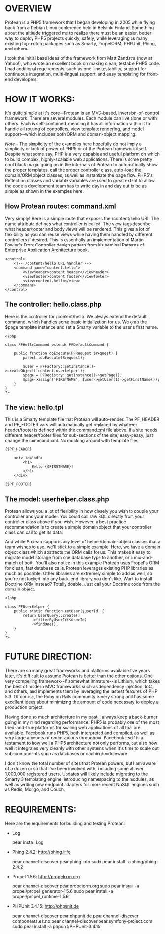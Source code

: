 OVERVIEW
=========
Protean is a PHP5 framework that I began developing in 2005 while flying back from a Debian Linux conference held in Helsinki Finland.  Something about the altitude triggered me to realize there must be an easier, better way to deploy PHP5 projects quickly, safely, while leveraging as many existing top-notch packages such as Smarty, PropelORM, PHPUnit, Phing, and others.  

I took the initial base ideas of the framework from Matt Zandstra (now at Yahoo!), who wrote an excellent book on making clean, testable PHP5 code.  I had additional requirements, such as one-line testability, support for continuous integration, multi-lingual support, and easy templating for front-end developers.


HOW IT WORKS:
============
It's quite simple at it's core--Protean is an MVC-based, inversion-of-control framework.  There are several modules. Each module can live alone or with others. Each is self-contained, meaning it has all information within it to handle all routing of controllers, view template rendering, and model support--which includes both ORM and domain-object mapping.

*Note* - The simplicity of the examples here hopefully do not imply a simplicity or lack of power of PHP5 or of the Protean framework itself. Despite what some say, PHP is a very capable and useful platform on which to build complex, highly-scalable web applications.  There is some pretty cool black magic going on in the internals of Protean to automatically show the proper templates, call the proper controller class, auto-load the domain/ORM object classes, as well as instantiate the page flow.  PHP5's Reflection classes and variable variables are used to great extent to allow the code a development team has to write day in and day out to be as simple as shown in the examples here.

How Protean routes: command.xml
-------------------------------
Very simply!  Here is a simple route that exposes the /content/hello URI.  The <command> name attribute defines what controller is called.  The view tags describe what header/footer and body views will be rendered.  This gives a lot of flexibility as you can reuse views while having them handled by different controllers if desired.  This is essentially an implementation of Martin Fowler's Front Controller design pattern from his seminal Patterns of Enterprise Application Architecture book. 

	<control>
		<!-- /content/hello URL handler -->	
		<command name="content.hello">
			<viewheader>content.header</viewheader>
			<viewfooter>content.footer</viewfooter>
			<view>content.hello</view>
		</command>
	</control>

The controller: hello.class.php
-------------------------------
Here is the controller for /content/hello.  We always extend the default command, which handles some basic initialization for us.  We grab the $page template instance and set a Smarty variable to the user's first name.

	<?php

	class PFHelloCommand extends PFDefaultCommand { 

		public function doExecute(PFRequest $request) {	
			parent::doExecute($request);

			$user = PFFactory::getInstance()->createObject('content.userhelper');
			$page = PFRegistry::getInstance()->getPage();
			$page->assign('FIRSTNAME', $user->getUser(1)->getFirstName());
		}
	}
	?>
	
The view: hello.tpl
-------------------
This is a Smarty template file that Protean will auto-render.  The PF_HEADER and PF_FOOTER vars will automatically get replaced by whatever header/footer is defined within the command.xml file above.  If a site needs different header/footer files for sub-sections of the site, easy-peasy, just change the command.xml.  No mucking around with template files.

	{$PF_HEADER}

		<div id="bd"> 
			<h1>
				Hello {$FIRSTNAME}!
			</h1>
		</div>
			
	{$PF_FOOTER}
	
The model: userhelper.class.php
--------------------------------
Protean allows you a lot of flexibility in how closely you wish to couple your controller and your model.  You could call raw SQL directly from your controller class above if you wish.  However, a best practice recommendation is to create a simple domain object that your controller class can call to get its data.

And while Protean supports any level of helper/domain-object classes that a team wishes to use, we'll stick to a simple example.  Here, we have a domain object class which abstracts the ORM calls for us.  This makes it easy to migrate  model storage from one database type to another, or a mix-and-match of both.  You'll also notice in this example Protean uses Propel's ORM for clean, fast database calls.  Protean leverages existing PHP libraries as much as possible.  Other libraries are extremely simple to add as well, so you're not locked into any back-end library you don't like.  Want to install Doctrine ORM instead?  Totally doable.  Just call your Doctrine code from the domain object.

	<?php

	class PFUserHelper { 
		public static function getUser($userId) {
			return UserQuery::create()
				->filterByUserId($userId)
				->findOne();
		}
	}
	?>


FUTURE DIRECTION:
================
There are so many great frameworks and platforms available five years later, it's difficult to assume Protean is better than the other options.  One very compelling framework--if somewhat immature--is Lithium, which takes the best of modern MVC frameworks such as dependency injection, IoC, and others, and implements them by leveraging the lastest features of PHP 5.3.  Of course, the Ruby on Rails community is very strong and has some excellent ideas about minimizing the amount of code necessary to deploy a production project.

Having done so much architecture in my past, I always keep a back-burner going in my mind regarding performance.  PHP5 is probably one of the most tried-and-true platforms for scaling web applications of all that are available.  Facebook runs PHP5, both interpreted and compiled, as well as very large amounts of optimizations throughout.  Facebook itself is a testament to how well a PHP5 architecture not only performs, but also how well it integrates very cleanly with other systems when it's time to scale out sub-components such as databases or caching/middleware.

I don't know the total number of sites that Protean powers, but I am aware of a dozen or so that I've been involved with, including some at over 1,000,000 registered users.  Updates will likely include migrating to the Smarty 3 templating engine, introducing namespacing to the modules, as well as writing new endpoint adapters for more recent NoSQL engines such as Redis, Mongo, and Couch.


REQUIREMENTS:
=============
Here are the requirements for building and testing Protean:

- Log

	pear install Log

- Phing 2.4.2:
http://phing.info

	pear channel-discover pear.phing.info
	sudo pear install -a phing/phing-2.4.2

- Propel 1.5.6:
http://propelorm.org

	pear channel-discover pear.propelorm.org
	sudo pear install -a propel/propel_generator-1.5.6
	sudo pear install -a propel/propel_runtime-1.5.6

- PHPUnit 3.4.15:
http://phpunit.de

	pear channel-discover pear.phpunit.de
	pear channel-discover components.ez.no
	pear channel-discover pear.symfony-project.com
	sudo pear install -a phpunit/PHPUnit-3.4.15